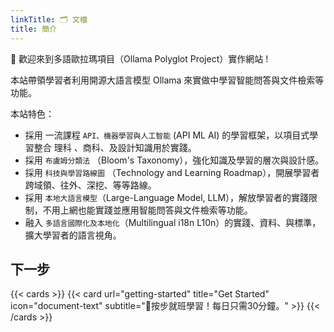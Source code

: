 ```yaml
---
linkTitle: 🗂️ 文檔
title: 簡介
---
```


👋 歡迎來到多語歐拉瑪項目（Ollama Polyglot Project）實作網站 !

<!--more-->

本站帶領學習者利用開源大語言模型 Ollama 來實做中學習智能問答與文件檢索等功能。

本站特色：

* 採用 一流課程 ``API、機器學習與人工智能`` (API ML AI) 的學習框架，以項目式學習整合 理科 、商科、及設計知識用於實踐。
* 採用 ``布盧姆分類法`` （Bloom's Taxonomy），強化知識及學習的層次與設計感。
* 採用 ``科技與學習路線圖`` （Technology and Learning Roadmap），開展學習者跨域領、往外、深挖、等等路線。
* 採用 ``本地大語言模型``（Large-Language Model, LLM），解放學習者的實踐限制，不用上網也能實踐並應用智能問答與文件檢索等功能。
* 融入 ``多語言國際化及本地化``（Multilingual i18n L10n）的實踐、資料、與標準，擴大學習者的語言視角。

## 下一步

{{< cards >}}
  {{< card url="getting-started" title="Get Started" icon="document-text" subtitle="🏃按步就班學習！每日只需30分鐘。" >}}
{{< /cards >}}
